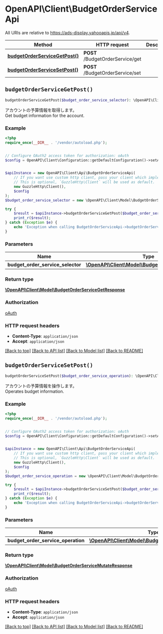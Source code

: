 # OpenAPI\Client\BudgetOrderServiceApi

All URIs are relative to https://ads-display.yahooapis.jp/api/v4.

Method | HTTP request | Description
------------- | ------------- | -------------
[**budgetOrderServiceGetPost()**](BudgetOrderServiceApi.md#budgetOrderServiceGetPost) | **POST** /BudgetOrderService/get | 
[**budgetOrderServiceSetPost()**](BudgetOrderServiceApi.md#budgetOrderServiceSetPost) | **POST** /BudgetOrderService/set | 


## `budgetOrderServiceGetPost()`

```php
budgetOrderServiceGetPost($budget_order_service_selector): \OpenAPI\Client\Model\BudgetOrderServiceGetResponse
```



<div lang=\"ja\">アカウントの予算情報を取得します。</div> <div lang=\"en\">Get budget information for the account.</div>

### Example

```php
<?php
require_once(__DIR__ . '/vendor/autoload.php');


// Configure OAuth2 access token for authorization: oAuth
$config = OpenAPI\Client\Configuration::getDefaultConfiguration()->setAccessToken('YOUR_ACCESS_TOKEN');


$apiInstance = new OpenAPI\Client\Api\BudgetOrderServiceApi(
    // If you want use custom http client, pass your client which implements `GuzzleHttp\ClientInterface`.
    // This is optional, `GuzzleHttp\Client` will be used as default.
    new GuzzleHttp\Client(),
    $config
);
$budget_order_service_selector = new \OpenAPI\Client\Model\BudgetOrderServiceSelector(); // \OpenAPI\Client\Model\BudgetOrderServiceSelector

try {
    $result = $apiInstance->budgetOrderServiceGetPost($budget_order_service_selector);
    print_r($result);
} catch (Exception $e) {
    echo 'Exception when calling BudgetOrderServiceApi->budgetOrderServiceGetPost: ', $e->getMessage(), PHP_EOL;
}
```

### Parameters

Name | Type | Description  | Notes
------------- | ------------- | ------------- | -------------
 **budget_order_service_selector** | [**\OpenAPI\Client\Model\BudgetOrderServiceSelector**](../Model/BudgetOrderServiceSelector.md)|  | [optional]

### Return type

[**\OpenAPI\Client\Model\BudgetOrderServiceGetResponse**](../Model/BudgetOrderServiceGetResponse.md)

### Authorization

[oAuth](../../README.md#oAuth)

### HTTP request headers

- **Content-Type**: `application/json`
- **Accept**: `application/json`

[[Back to top]](#) [[Back to API list]](../../README.md#endpoints)
[[Back to Model list]](../../README.md#models)
[[Back to README]](../../README.md)

## `budgetOrderServiceSetPost()`

```php
budgetOrderServiceSetPost($budget_order_service_operation): \OpenAPI\Client\Model\BudgetOrderServiceMutateResponse
```



<div lang=\"ja\">アカウントの予算情報を操作します。</div> <div lang=\"en\">Operates budget information.</div>

### Example

```php
<?php
require_once(__DIR__ . '/vendor/autoload.php');


// Configure OAuth2 access token for authorization: oAuth
$config = OpenAPI\Client\Configuration::getDefaultConfiguration()->setAccessToken('YOUR_ACCESS_TOKEN');


$apiInstance = new OpenAPI\Client\Api\BudgetOrderServiceApi(
    // If you want use custom http client, pass your client which implements `GuzzleHttp\ClientInterface`.
    // This is optional, `GuzzleHttp\Client` will be used as default.
    new GuzzleHttp\Client(),
    $config
);
$budget_order_service_operation = new \OpenAPI\Client\Model\BudgetOrderServiceOperation(); // \OpenAPI\Client\Model\BudgetOrderServiceOperation

try {
    $result = $apiInstance->budgetOrderServiceSetPost($budget_order_service_operation);
    print_r($result);
} catch (Exception $e) {
    echo 'Exception when calling BudgetOrderServiceApi->budgetOrderServiceSetPost: ', $e->getMessage(), PHP_EOL;
}
```

### Parameters

Name | Type | Description  | Notes
------------- | ------------- | ------------- | -------------
 **budget_order_service_operation** | [**\OpenAPI\Client\Model\BudgetOrderServiceOperation**](../Model/BudgetOrderServiceOperation.md)|  | [optional]

### Return type

[**\OpenAPI\Client\Model\BudgetOrderServiceMutateResponse**](../Model/BudgetOrderServiceMutateResponse.md)

### Authorization

[oAuth](../../README.md#oAuth)

### HTTP request headers

- **Content-Type**: `application/json`
- **Accept**: `application/json`

[[Back to top]](#) [[Back to API list]](../../README.md#endpoints)
[[Back to Model list]](../../README.md#models)
[[Back to README]](../../README.md)
